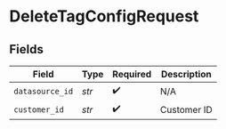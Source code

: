 # DeleteTagConfigRequest


## Fields

| Field              | Type               | Required           | Description        |
| ------------------ | ------------------ | ------------------ | ------------------ |
| `datasource_id`    | *str*              | :heavy_check_mark: | N/A                |
| `customer_id`      | *str*              | :heavy_check_mark: | Customer ID        |